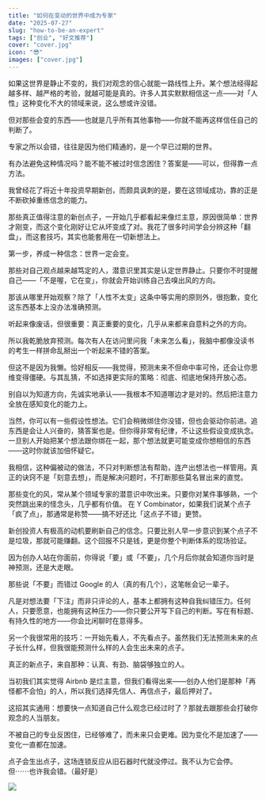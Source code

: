 ```yaml
---
title: "如何在变动的世界中成为专家"
date: "2025-07-27"
slug: "how-to-be-an-expert"
tags: ["创业", "好文推荐"]
cover: "cover.jpg"
icon: "😎"
images: ["cover.jpg"]
---
```

如果这世界是静止不变的，我们对观念的信心就能一路线性上升。某个想法经得起越多样、越严格的考验，就越可能是真的。许多人其实默默相信这一点——对「人性」这种变化不大的领域来说，这么想或许没错。



但对那些会变的东西——也就是几乎所有其他事物——你就不能再这样信任自己的判断了。



专家之所以会错，往往是因为他们精通的，是一个早已过期的世界。



有办法避免这种情况吗？能不能不被过时信念困住？答案是——可以，但得靠一点方法。



我曾经花了将近十年投资早期新创，而颇具讽刺的是，要在这领域成功，靠的正是不断砍掉重练信念的能力。



那些真正值得注意的新创点子，一开始几乎都看起来像烂主意，原因很简单：世界才刚变，而这个变化刚好让它从坏变成了对。我花了很多时间学会分辨这种「翻盘」，而这套技巧，其实也能套用在一切新想法上。



第一步，养成一种信念：世界一定会变。



那些对自己观点越来越笃定的人，潜意识里其实是认定世界静止。只要你不时提醒自己——「不是喔，它在变」，你就会开始训练自己去嗅出风的方向。



那该从哪里开始观察？除了「人性不太变」这条中等实用的原则外，很抱歉，变化这东西基本上没办法准确预测。



听起来像废话，但很重要：真正重要的变化，几乎从来都来自意料之外的方向。



所以我乾脆放弃预测。每次有人在访问里问我「未来怎么看」，我脑中都像没读书的考生一样拼命乱掰出一个听起来不错的答案。



但这不是因为我懒。恰好相反——我觉得，预测未来不但命中率可怜，还会让你思维变得僵硬。与其乱猜，不如选择更实际的策略：彻底、彻底地保持开放心态。



别自以为知道方向，先诚实地承认——我根本不知道哪边才是对的。然后把注意力全放在感知变化的能力上。



当然，你可以有一些假设性想法。它们会稍微绑住你没错，但也会驱动你前进。追东西是会让人兴奋的，猜答案也是。但你得非常有纪律，不让这些假设变成执念。
一旦别人开始把某个想法跟你绑在一起，那个想法就更可能变成你想相信的东西——这时你就该加倍怀疑它。



我相信，这种偏被动的做法，不只对判断想法有帮助，连产出想法也一样管用。真正的诀窍不是「刻意去想」，而是解决问题时，不打断那些莫名冒出来的直觉。



那些变化的风，常从某个领域专家的潜意识中吹出来。只要你对某件事够熟，一个突然跳出来的怪念头，几乎都有价值。
在 Y Combinator，如果我们说某个点子「疯了点」，那通常是称赞——搞不好还比「这点子不错」更赞。



新创投资人有极高的动机要刷新自己的信念。只要比别人早一步意识到某个点子不是垃圾，那就可能赚翻。这个回报不只是钱，更是你整个判断体系的现场验证。



因为创办人站在你面前，你得说「要」或「不要」，几个月后你就会知道你当时是神预测，还是大走眼。



那些说「不要」而错过 Google 的人（真的有几个），这笔帐会记一辈子。



凡是对想法要「下注」而非只评论的人，基本上都拥有这种自我纠错压力。任何人，只要愿意，也能拥有这种压力——你只要公开写下自己的判断。写在有标题、有持久性的地方——你会比闲聊时在意得多。



另一个我很常用的技巧：一开始先看人，不先看点子。虽然我们无法预测未来的点子长什么样，但我很能预测什么样的人会生出未来的点子。



真正的新点子，来自那种：认真、有劲、脑袋够独立的人。



当初我们其实觉得 Airbnb 是烂主意，但我们看得出来——创办人他们是那种「再怪都不会怕」的人，所以我们选择先信人、再信点子，最后押对了。



这招其实通用：想要快一点知道自己什么观念已经过时了？那就去跟那些会打破你观念的人当朋友。



不被自己的专业反困住，已经够难了，而未来只会更难。因为变化不是加速了——变化一直都在加速。



点子会生出点子，这场连锁反应从旧石器时代就没停过。我不认为它会停。
但⋯⋯也许我会错。（最好是）




![](https://prod-files-secure.s3.us-west-2.amazonaws.com/112d0858-5090-4d34-a606-b75eb8d65fd2/46476355-9cf3-4e99-9b7a-3531bc426380/1000202064.png?X-Amz-Algorithm=AWS4-HMAC-SHA256&X-Amz-Content-Sha256=UNSIGNED-PAYLOAD&X-Amz-Credential=ASIAZI2LB466ULJEBFZ5%2F20250908%2Fus-west-2%2Fs3%2Faws4_request&X-Amz-Date=20250908T203257Z&X-Amz-Expires=3600&X-Amz-Security-Token=IQoJb3JpZ2luX2VjEFwaCXVzLXdlc3QtMiJHMEUCIQCCbCgKy9OAKAV8DDhABARMAY8PbGRHMgs%2FY%2F9JcpfRZgIgNejAPDcNsTHIyvfujnqBYWLVr5lg6BzcjtdQn54%2Bj1wqiAQIxf%2F%2F%2F%2F%2F%2F%2F%2F%2F%2FARAAGgw2Mzc0MjMxODM4MDUiDNoBAboH26jHEq%2FENyrcA6nzObpihuCdAEC%2FxGOIBeDzv5AIGCRvlg40GEDzCbi1oRBOQU3a8sNTf1IKpa2mwWetLL5yRvysy3fcTwDvTGUZytdKY3cOgPuyyPoLUSxDyZtc7b9KKU02yAUuDNBeGt0W0wAwYNX%2FogLVKVewuOcvLULV5PKOW%2FBXyIKuJPq3tHhGc7f8fipWufiX6PZNBrGyyKV8iQChCpxWJixTD%2FhilbaIflGg3FVZnZ8lg3J5vEWuuxItgdNzzfzIQlSrNSLHmZdHg%2F7J8aFf5WaIjhtidJ%2FAbhUWeOmtoCubFrAJTGS1aIMtnvT6SdcnF9GrkeVYxmf4AK%2FjGrY1SjMAzXO8dAvKHPcUuHd4pBZAvPuIQY0lHZ%2B%2FvmFkaPCORpSWHtGpa5n5D2cqECU7SnahcM7SNaxxFb3RNtTZgXispPnL6%2F5PPiQFAeBfpfcs5t%2BombXz8O%2FZ0lWZzNVoAYKsriUueoGwzINx%2BSVd8OqiTbPPzQhWTuQjJnxOCCZOBtAmbI06vLaXZiUxKvn786fgxJZAqofwWxayi2B5AGSxQ5cpZZG9prGluO2oH%2BUkof53cSCNIrZi5tOmpZZrgnLmHDklfHRPuUsIdtGE4nNwYZfOqDQ1AzsRGU%2FrxO8qMPjm%2FMUGOqUB%2B989dQu7N2wVuo86GlmieDopQy88lU%2BspOghM8maA%2BHhsM2G%2BQRnoLd%2BICy493V6GlKwjZPKQmUu0dMIaxT%2B98XzubKiYtGWtKw30y3EGNPjqGWh2sO8IdLi0VmGRAuHGnMf2vp5Bsy%2FBN60PPaSwBJ3fzvO8Rkm0MxWPWfbHZHxR0i1AsRCow17nzUyci%2FsS3aiYOnNwrHrhYc5MntJGwjiZicm&X-Amz-Signature=b25b3668aaa44a4e6278634c214e4ce27ad10415b2a3a0c676ae7918f6c55cc4&X-Amz-SignedHeaders=host&x-amz-checksum-mode=ENABLED&x-id=GetObject)

